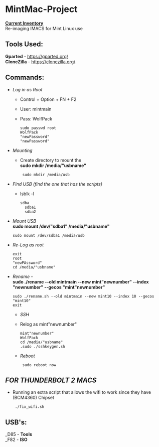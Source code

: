 # MintMac-Project
[**Current Inventory**](https://docs.google.com/spreadsheets/d/1raWZw5cAPOhREMKeLRIhVgSCsU74mNR-6P-lN2q04wY/edit?usp=sharing)\
Re-imaging IMACS for Mint Linux use


## Tools Used:

  **Gparted** - https://gparted.org/ \
  **CloneZilla** - https://clonezilla.org/


## Commands:
+ _Log in as Root_
   - Control + Option + FN + F2
   - User: mintmain
   - Pass: WolfPack

         sudo passwd root
         WolfPack
         "newPassword"
         "newPassword"
     
     
+ _Mounting_
   - Create directory to mount the  \
    **sudo mkdir /media/"usbname"**

          sudo mkdir /media/usb

     
+ _Find USB (find the one that has the scripts)_ 
  - lsblk -l 

        sdba
          sdba1
          sdba2
            
+ _Mount USB_ \
  **sudo mount /dev/"sdba1" /media/"usbname"**
      
      sudo mount /dev/sdba1 /media/usb

 + _Re-Log as root_

       exit
       root
       "newPAssword"
       cd /media/"usbname"

+ _Rename -_ \
**sudo ./rename --old mintmain --new mint"newnumber" --index "newnumber" --gecos "mint"newnumber"**

      sudo ./rename.sh --old mintmain --new mint10 --index 10 --gecos "mint10"
      exit

  + _SSH_
   - Relog as mint"newnumber"

         mint"newnumber"
         WolfPack
         cd /media/"usbname"
         .sudo ./sshkeygen.sh

  + _Reboot_

         sudo reboot now

## *_FOR THUNDERBOLT 2 MACS_*
+ Running an extra script that allows the wifi to work since they have (BCM4360) Chipset

       ./fix_wifi.sh
  

## USB's:
_D85 - **Tools**\
_F82 - **ISO**

